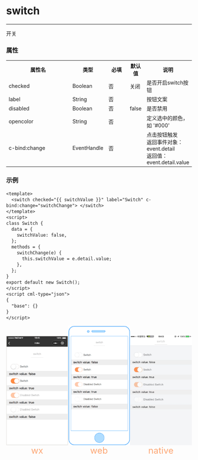 # switch

---

开关

### 属性

<table>
  <tr>
    <th width="200px">属性名</th>
    <th>类型</th>
    <th width="60px">必填</th>
    <th>默认值</th>
    <th>说明</th>
  </tr>
  <tr>
    <td>checked</td>
    <td>Boolean</td>
    <td>否</td>
    <td>关闭</td>
    <td>是否开启switch按钮</td>
  </tr>
  <tr>
    <td>label</td>
    <td>String</td>
    <td>否</td>
    <td></td>
    <td>按钮文案</td>
  </tr>
  <tr>
    <td>disabled</td>
    <td>Boolean</td>
    <td>否</td>
    <td>false</td>
    <td>是否禁用</td>
  </tr>
  <tr>
    <td>opencolor</td>
    <td>String</td>
    <td>否</td>
    <td></td>
    <td>定义选中的颜色，如 '#000'</td>
  </tr>
  <tr>
    <td>c-bind:change</td>
    <td>EventHandle</td>
    <td>否</td>
    <td></td>
    <td>点击按钮触发
        <br/>返回事件对象：
        <br/>event.detail
        <br/>返回值：
        <br/>event.detail.value
    </td>
  </tr>
</table>

### 示例

```vue
<template>
  <switch checked="{{ switchValue }}" label="Switch" c-bind:change="switchChange"> </switch>
</template>
<script>
class Switch {
  data = {
    switchValue: false,
  };
  methods = {
    switchChange(e) {
      this.switchValue = e.detail.value;
    },
  };
}
export default new Switch();
</script>
<script cml-type="json">
{
  "base": {}
}
</script>
```

<div style="display: flex;flex-direction: row;justify-content: space-around; align-items: flex-end;">
  <div style="display: flex;flex-direction: column;align-items: center;">
    <img src="../images/switch_wx.png" width="200px" />
    <text style="color: #fda775;font-size: 24px;">wx</text>
  </div>
  <div style="display: flex;flex-direction: column;align-items: center;">
    <img src="../images/switch_web.png" width="200px" />
    <text style="color: #fda775;font-size: 24px;">web</text>
  </div>
  <div style="display: flex;flex-direction: column;align-items: center;">
    <img src="../images/switch_weex.jpeg" width="200px" />
    <text style="color: #fda775;font-size: 24px;">native</text>
  </div>
</div>

